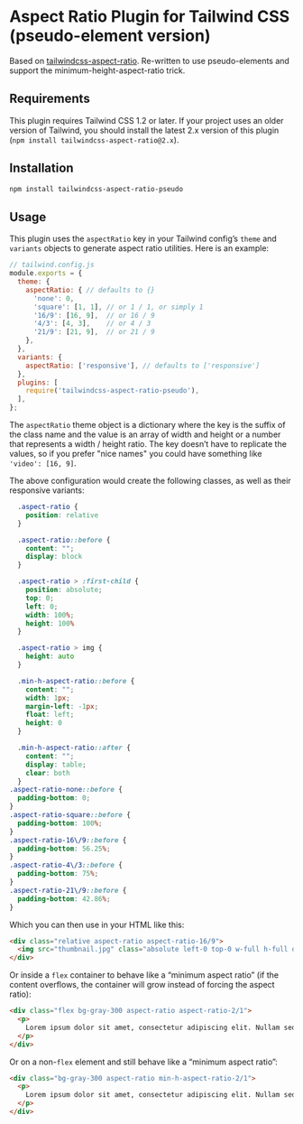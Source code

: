# Aspect Ratio Plugin for Tailwind CSS (pseudo-element version)

Based on [tailwindcss-aspect-ratio](https://github.com/webdna/tailwindcss-aspect-ratio). Re-written to use pseudo-elements and support the minimum-height-aspect-ratio trick.

## Requirements

This plugin requires Tailwind CSS 1.2 or later. If your project uses an older version of Tailwind, you should install the latest 2.x version of this plugin (`npm install tailwindcss-aspect-ratio@2.x`).

## Installation

```bash
npm install tailwindcss-aspect-ratio-pseudo
```

## Usage

This plugin uses the `aspectRatio` key in your Tailwind config’s `theme` and `variants` objects to generate aspect ratio utilities. Here is an example:

```js
// tailwind.config.js
module.exports = {
  theme: {
    aspectRatio: { // defaults to {}
      'none': 0,
      'square': [1, 1], // or 1 / 1, or simply 1
      '16/9': [16, 9],  // or 16 / 9
      '4/3': [4, 3],    // or 4 / 3
      '21/9': [21, 9],  // or 21 / 9
    },
  },
  variants: {
    aspectRatio: ['responsive'], // defaults to ['responsive']
  },
  plugins: [
    require('tailwindcss-aspect-ratio-pseudo'),
  ],
};
```

The `aspectRatio` theme object is a dictionary where the key is the suffix of the class name and the value is an array of width and height or a number that represents a width / height ratio. The key doesn’t have to replicate the values, so if you prefer "nice names" you could have something like `'video': [16, 9]`.

The above configuration would create the following classes, as well as their responsive variants:

```css
  .aspect-ratio {
    position: relative
  }

  .aspect-ratio::before {
    content: "";
    display: block
  }

  .aspect-ratio > :first-child {
    position: absolute;
    top: 0;
    left: 0;
    width: 100%;
    height: 100%
  }

  .aspect-ratio > img {
    height: auto
  }

  .min-h-aspect-ratio::before {
    content: "";
    width: 1px;
    margin-left: -1px;
    float: left;
    height: 0
  }

  .min-h-aspect-ratio::after {
    content: "";
    display: table;
    clear: both
  }
.aspect-ratio-none::before {
  padding-bottom: 0;
}
.aspect-ratio-square::before {
  padding-bottom: 100%;
}
.aspect-ratio-16\/9::before {
  padding-bottom: 56.25%;
}
.aspect-ratio-4\/3::before {
  padding-bottom: 75%;
}
.aspect-ratio-21\/9::before {
  padding-bottom: 42.86%;
}
```

Which you can then use in your HTML like this:

```html
<div class="relative aspect-ratio aspect-ratio-16/9">
  <img src="thumbnail.jpg" class="absolute left-0 top-0 w-full h-full object-cover">
</div>
```

Or inside a `flex` container to behave like a “minimum aspect ratio” (if the content overflows, the container will grow instead of forcing the aspect ratio):

```html
<div class="flex bg-gray-300 aspect-ratio aspect-ratio-2/1">
  <p>
    Lorem ipsum dolor sit amet, consectetur adipiscing elit. Nullam sed dictum sem. Vestibulum ante ipsum primis in faucibus orci luctus et ultrices posuere cubilia Curae; Maecenas et lacus ut dolor rutrum dignissim.
  </p>
</div>
```

Or on a non-`flex` element and still behave like a “minimum aspect ratio”:

```html
<div class="bg-gray-300 aspect-ratio min-h-aspect-ratio-2/1">
  <p>
    Lorem ipsum dolor sit amet, consectetur adipiscing elit. Nullam sed dictum sem. Vestibulum ante ipsum primis in faucibus orci luctus et ultrices posuere cubilia Curae; Maecenas et lacus ut dolor rutrum dignissim.
  </p>
</div>
```
